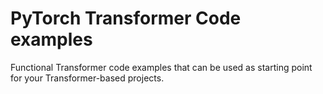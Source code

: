 # PyTorch Transformer Code examples

Functional Transformer code examples that can be used as starting point for your Transformer-based projects.
